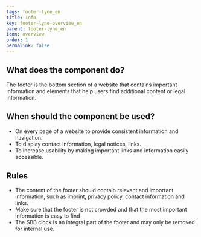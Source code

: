 ```yaml
---
tags: footer-lyne_en
title: Info
key: footer-lyne-overview_en
parent: footer-lyne_en
icon: overview
order: 1
permalink: false
---
```


## What does the component do?
The footer is the bottom section of a website that contains important information and elements that help users find additional content or legal information.

## When should the component be used?
* On every page of a website to provide consistent information and navigation.
* To display contact information, legal notices, links.
* To increase usability by making important links and information easily accessible.

## Rules

* The content of the footer should contain relevant and important information, such as imprint, privacy policy, contact information and links.
* Make sure that the footer is not crowded and that the most important information is easy to find
* The SBB clock is an integral part of the footer and may only be removed for internal use.